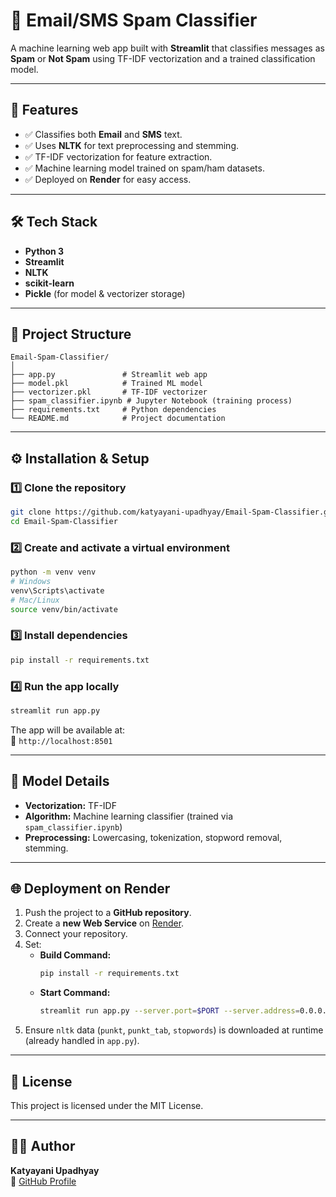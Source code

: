 # 📧 Email/SMS Spam Classifier

A machine learning web app built with **Streamlit** that classifies messages as **Spam** or **Not Spam** using TF-IDF vectorization and a trained classification model.

---

## 🚀 Features
- ✅ Classifies both **Email** and **SMS** text.
- ✅ Uses **NLTK** for text preprocessing and stemming.
- ✅ TF-IDF vectorization for feature extraction.
- ✅ Machine learning model trained on spam/ham datasets.
- ✅ Deployed on **Render** for easy access.

---

## 🛠️ Tech Stack
- **Python 3**
- **Streamlit**
- **NLTK**
- **scikit-learn**
- **Pickle** (for model & vectorizer storage)

---

## 📂 Project Structure
```
Email-Spam-Classifier/
│
├── app.py               # Streamlit web app
├── model.pkl            # Trained ML model
├── vectorizer.pkl       # TF-IDF vectorizer
├── spam_classifier.ipynb # Jupyter Notebook (training process)
├── requirements.txt     # Python dependencies
└── README.md            # Project documentation
```

---

## ⚙️ Installation & Setup

### 1️⃣ Clone the repository
```bash
git clone https://github.com/katyayani-upadhyay/Email-Spam-Classifier.git
cd Email-Spam-Classifier
```

### 2️⃣ Create and activate a virtual environment
```bash
python -m venv venv
# Windows
venv\Scripts\activate
# Mac/Linux
source venv/bin/activate
```

### 3️⃣ Install dependencies
```bash
pip install -r requirements.txt
```

### 4️⃣ Run the app locally
```bash
streamlit run app.py
```
The app will be available at:  
📍 `http://localhost:8501`

---

## 🧠 Model Details
- **Vectorization:** TF-IDF
- **Algorithm:** Machine learning classifier (trained via `spam_classifier.ipynb`)
- **Preprocessing:** Lowercasing, tokenization, stopword removal, stemming.

---

## 🌐 Deployment on Render
1. Push the project to a **GitHub repository**.
2. Create a **new Web Service** on [Render](https://render.com/).
3. Connect your repository.
4. Set:
   - **Build Command:**  
     ```bash
     pip install -r requirements.txt
     ```
   - **Start Command:**  
     ```bash
     streamlit run app.py --server.port=$PORT --server.address=0.0.0.0
     ```
5. Ensure `nltk` data (`punkt`, `punkt_tab`, `stopwords`) is downloaded at runtime (already handled in `app.py`).

---

## 📜 License
This project is licensed under the MIT License.

---

## 👩‍💻 Author
**Katyayani Upadhyay**  
🔗 [GitHub Profile](https://github.com/katyayani-upadhyay)
